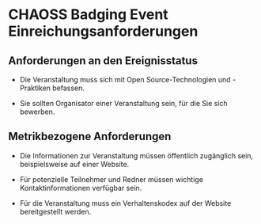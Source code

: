 # CHAOSS Badging Event Einreichungsanforderungen

## Anforderungen an den Ereignisstatus

- Die Veranstaltung muss sich mit Open Source-Technologien und -Praktiken befassen.

- Sie sollten Organisator einer Veranstaltung sein, für die Sie sich bewerben.

## Metrikbezogene Anforderungen

- Die Informationen zur Veranstaltung müssen öffentlich zugänglich sein, beispielsweise auf einer Website.

- Für potenzielle Teilnehmer und Redner müssen wichtige Kontaktinformationen verfügbar sein.

- Für die Veranstaltung muss ein Verhaltenskodex auf der Website bereitgestellt werden.
